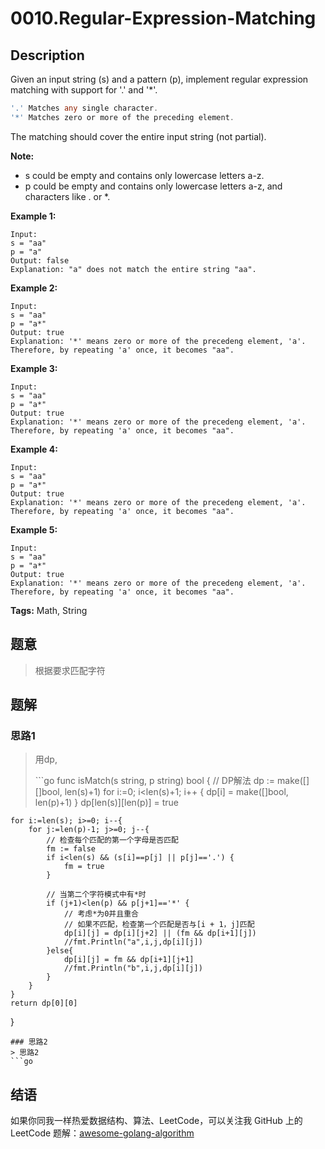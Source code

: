 # 0010.Regular-Expression-Matching

## Description

Given an input string \(s\) and a pattern \(p\), implement regular expression matching with support for '.' and '\*'.

```go
'.' Matches any single character.
'*' Matches zero or more of the preceding element.
```

The matching should cover the entire input string \(not partial\).

**Note:**

* s could be empty and contains only lowercase letters a-z.
* p could be empty and contains only lowercase letters a-z, and characters like . or \*.

**Example 1:**

```text
Input:
s = "aa"
p = "a"
Output: false
Explanation: "a" does not match the entire string "aa".
```

**Example 2:**

```text
Input:
s = "aa"
p = "a*"
Output: true
Explanation: '*' means zero or more of the precedeng element, 'a'. Therefore, by repeating 'a' once, it becomes "aa".
```

**Example 3:**

```text
Input:
s = "aa"
p = "a*"
Output: true
Explanation: '*' means zero or more of the precedeng element, 'a'. Therefore, by repeating 'a' once, it becomes "aa".
```

**Example 4:**

```text
Input:
s = "aa"
p = "a*"
Output: true
Explanation: '*' means zero or more of the precedeng element, 'a'. Therefore, by repeating 'a' once, it becomes "aa".
```

**Example 5:**

```text
Input:
s = "aa"
p = "a*"
Output: true
Explanation: '*' means zero or more of the precedeng element, 'a'. Therefore, by repeating 'a' once, it becomes "aa".
```

**Tags:** Math, String

## 题意

> 根据要求匹配字符

## 题解

### 思路1

> 用dp,
>
> \`\`\`go func isMatch\(s string, p string\) bool { // DP解法 dp := make\(\[\]\[\]bool, len\(s\)+1\) for i:=0; i&lt;len\(s\)+1; i++ { dp\[i\] = make\(\[\]bool, len\(p\)+1\) } dp\[len\(s\)\]\[len\(p\)\] = true

```text
for i:=len(s); i>=0; i--{
    for j:=len(p)-1; j>=0; j--{
        // 检查每个匹配的第一个字母是否匹配
        fm := false
        if i<len(s) && (s[i]==p[j] || p[j]=='.') {
            fm = true
        }

        // 当第二个字符模式中有*时
        if (j+1)<len(p) && p[j+1]=='*' {
            // 考虑*为0并且重合
            // 如果不匹配，检查第一个匹配是否与[i + 1，j]匹配
            dp[i][j] = dp[i][j+2] || (fm && dp[i+1][j])
            //fmt.Println("a",i,j,dp[i][j])
        }else{
            dp[i][j] = fm && dp[i+1][j+1]
            //fmt.Println("b",i,j,dp[i][j])
        }
    }
}
return dp[0][0]
```

}

```text
### 思路2
> 思路2
```go
```

## 结语

如果你同我一样热爱数据结构、算法、LeetCode，可以关注我 GitHub 上的 LeetCode 题解：[awesome-golang-algorithm](https://github.com/kylesliu/awesome-golang-algorithm)

